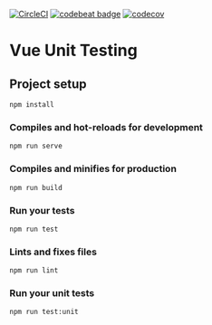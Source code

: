 [![CircleCI](https://circleci.com/gh/manico/vue-unit-test/tree/master.svg?style=shield)](https://circleci.com/gh/manico/vue-unit-test/tree/master)
[![codebeat badge](https://codebeat.co/badges/fa0d6c64-6bbe-4f72-9e12-a130448bbcde)](https://codebeat.co/projects/github-com-manico-vue-unit-test-master)
[![codecov](https://codecov.io/gh/manico/vue-unit-test/branch/master/graph/badge.svg)](https://codecov.io/gh/manico/vue-unit-test)

# Vue Unit Testing

## Project setup
```
npm install
```

### Compiles and hot-reloads for development
```
npm run serve
```

### Compiles and minifies for production
```
npm run build
```

### Run your tests
```
npm run test
```

### Lints and fixes files
```
npm run lint
```

### Run your unit tests
```
npm run test:unit
```
